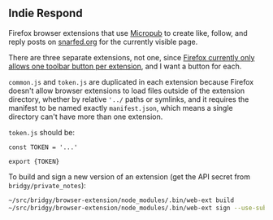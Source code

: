 ## Indie Respond

Firefox browser extensions that use [Micropub](https://micropub.net/) to create like, follow, and reply posts on [snarfed.org](https://snarfed.org/) for the currently visible page.

There are three separate extensions, not one, since [Firefox currently only allows one toolbar button per extension](https://developer.mozilla.org/en-US/docs/Mozilla/Add-ons/WebExtensions/user_interface/Browser_action#specifying_the_browser_action), and I want a button for each.

`common.js` and `token.js` are duplicated in each extension because Firefox doesn't allow browser extensions to load files outside of the extension directory, whether by relative `'../` paths or symlinks, and it requires the manifest to be named exactly `manifest.json`, which means a single directory can't have more than one extension.

`token.js` should be:

```
const TOKEN = '...'

export {TOKEN}
```

To build and sign a new version of an extension (get the API secret from `bridgy/private_notes`):

```sh
~/src/bridgy/browser-extension/node_modules/.bin/web-ext build
~/src/bridgy/browser-extension/node_modules/.bin/web-ext sign --use-submission-api --channel unlisted --api-key user:14645521:476 --api-secret ...
```
